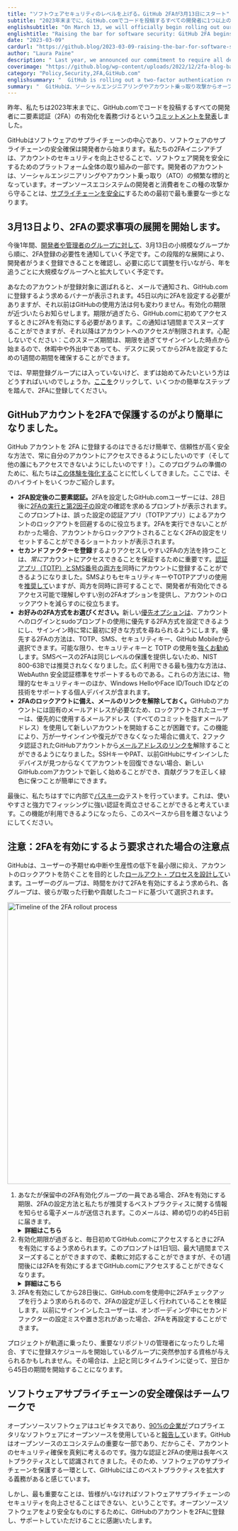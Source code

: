```yaml
---
title: "ソフトウェアセキュリティのレベルを上げる。GitHub 2FAが3月13日にスタート"
subtitle: "2023年末までに、GitHub.comでコードを投稿するすべての開発者に1つ以上の二要素認証（2FA）の有効化を義務付けるという取り組みを、3月13日から正式に展開します。このプロセスの内容や、2FAによるソフトウェアのサプライチェーンの安全確保にどのように貢献できるかについては、こちらをお読みください。"
englishsubtitle: "On March 13, we will officially begin rolling out our initiative to require all developers who contribute code on GitHub.com to enable one or more forms of two-factor authentication (2FA) by the end of 2023. Read on to learn about what the process entails and how you can help secure the software supply chain with 2FA."
englishtitle: "Raising the bar for software security: GitHub 2FA begins March 13"
date: "2023-03-09"
cardurl: "https://github.blog/2023-03-09-raising-the-bar-for-software-security-github-2fa-begins-march-13/"
author: "Laura Paine"
description: " Last year, we announced our commitment to require all developers who contribute code on GitHub.com to enable two-factor authentication (2FA) by the end of 2023.  GitHub is central to the software supply chain, and securing the software supply chain starts with the developer. Our 2FA initiative is part of a platform-wide effort to secure software development by improving account security. Developers’ accounts are frequent targets for social engineering and account takeover (ATO). Protecting developers and consumers of the open source ecosystem from these types of attacks is the first and most critical step toward securing the supply chain .  From March 13, we will begin rolling out the 2FA requirement  Over the course of the next year, we’ll be reaching out to groups of developers and administrators , starting with smaller groups on March 13, to notify them of their 2FA enrollment requirement. This gradual rollout will let us make sure developers are able to successfully onboard, and make adjustments as needed before we scale to larger groups as the year progresses.  If your account is selected for enrollment, you will be notified via email and see a banner on GitHub.com, asking you to enroll. You’ll have 45 days to configure 2FA on your account—before that date nothing will change about using GitHub except for the reminders. We’ll let you know when your enablement deadline is "
coverimage: "https://github.blog/wp-content/uploads/2022/12/2fa-blog-banner.png?resize=1600%2C850"
category: "Policy,Security,2FA,GitHub.com"
englishsummary: "  GitHub is rolling out a two-factor authentication requirement over the course of the next year to protect developers and consumers of the open source ecosystem from social engineering and account takeover attacks."
summary: "  GitHubは、ソーシャルエンジニアリングやアカウント乗っ取り攻撃からオープンソースエコシステムの開発者と消費者を守るため、来年にかけて2要素認証の要件を導入する予定です。"
---
```


<p>昨年、私たちは2023年末までに、GitHub.comでコードを投稿するすべての開発者に二要素認証（2FA）の有効化を義務づけるという<a href="https://github.blog/2022-05-04-software-security-starts-with-the-developer-securing-developer-accounts-with-2fa/">コミットメントを発表</a>しました。</p>
<p>GitHubはソフトウェアのサプライチェーンの中心であり、ソフトウェアのサプライチェーンの安全確保は開発者から始まります。私たちの2FAイニシアチブは、アカウントのセキュリティを向上させることで、ソフトウェア開発を安全にするためのプラットフォーム全体の取り組みの一部です。開発者のアカウントは、ソーシャルエンジニアリングやアカウント乗っ取り（ATO）の頻繁な標的となっています。オープンソースエコシステムの開発者と消費者をこの種の攻撃から守ることは、<a href="https://github.blog/2022-03-28-how-to-secure-your-end-to-end-supply-chain-on-github/">サプライチェーンを安全に</a>するための最初で最も重要な一歩となります。</p>
<h2 id="from-march-13-we-will-begin-rolling-out-the-2fa-requirement">3月13日より、2FAの要求事項の展開を開始します。<a href="#from-march-13-we-will-begin-rolling-out-the-2fa-requirement" class="heading-link pl-2 text-italic text-bold" aria-label="From March 13, we will begin rolling out the 2FA requirement"></a></h2>
<p>今後1年間、<a href="https://github.blog/2022-12-14-raising-the-bar-for-software-security-next-steps-for-github-com-2fa/">開発者や管理者のグループに対して</a>、3月13日の小規模なグループから順に、2FA登録の必要性を通知していく予定です。この段階的な展開により、開発者がうまく登録できることを確認し、必要に応じて調整を行いながら、年を追うごとに大規模なグループへと拡大していく予定です。</p>
<p>あなたのアカウントが登録対象に選ばれると、メールで通知され、GitHub.comに登録するよう求めるバナーが表示されます。45日以内に2FAを設定する必要がありますが、それ以前はGitHubの使用方法は何も変わりません。有効化の期限が近づいたらお知らせします。期限が過ぎたら、GitHub.comに初めてアクセスするときに2FAを有効にする必要があります。この通知は1週間までスヌーズすることができますが、それ以降はアカウントへのアクセスが制限されます。心配しないでください：このスヌーズ期間は、期限を過ぎてサインインした時点から始まるので、休暇中や外出中であっても、デスクに戻ってから2FAを設定するための1週間の期間を確保することができます。</p>
<p>では、早期登録グループには入っていないけど、まずは始めてみたいという方はどうすればいいのでしょうか。<a href="https://docs.github.com/en/authentication/securing-your-account-with-two-factor-authentication-2fa">ここを</a>クリックして、いくつかの簡単なステップを踏んで、2FAに登録してください。</p>
<h2 id="weve-made-it-much-easier-to-secure-your-github-account-with-2fa">GitHubアカウントを2FAで保護するのがより簡単になりました。<a href="#weve-made-it-much-easier-to-secure-your-github-account-with-2fa" class="heading-link pl-2 text-italic text-bold" aria-label="We’ve made it much easier to secure your GitHub account with 2FA"></a></h2>
<p>GitHub アカウントを 2FA に登録するのはできるだけ簡単で、信頼性が高く安全な方法で、常に自分のアカウントにアクセスできるようにしたいのです（そして他の誰にもアクセスできないようにしたいのです！）。このプログラムの準備のために、私たちは<a href="https://github.blog/changelog/label/authentication/">この体験を強化する</a>ことに忙しくしてきました。ここでは、そのハイライトをいくつかご紹介します。</p>
<ul>
<li><strong>2FA設定後の二要素認証。</strong>2FAを設定したGitHub.comユーザーには、28日後に<a href="https://github.blog/changelog/2023-01-11-second-factor-validation-after-2fa-setup/">2FAの実行と第2因子の</a>設定の確認を求めるプロンプトが表示されます。このプロンプトは、誤った設定の認証アプリ（TOTPアプリ）によるアカウントのロックアウトを回避するのに役立ちます。2FAを実行できないことがわかった場合、アカウントからロックアウトされることなく2FAの設定をリセットすることができるショートカットが表示されます。</li>
<li><strong>セカンドファクターを登録</strong>するよりアクセスしやすい2FAの方法を持つことは、<em>常に</em>アカウントにアクセスできることを保証するために重要です。<a href="https://github.blog/changelog/2023-03-02-sms-and-totp-can-now-both-be-registered-2fa-methods/">認証アプリ（TOTP）とSMS番号の両方を</a>同時にアカウントに登録することができるようになりました。SMSよりもセキュリティキーやTOTPアプリの使用を<a href="https://github.blog/changelog/2022-11-21-updates-to-the-two-factor-authentication-setup-flow/">推奨して</a>いますが、両方を同時に許可することで、開発者が有効化できるアクセス可能で理解しやすい別の2FAオプションを提供し、アカウントのロックアウトを減らすのに役立ちます。</li>
<li><strong>お好みの2FA方式をお選びください。</strong>新しい<a href="https://github.blog/changelog/2023-02-22-preferred-2fa-methods-and-settings-improvements/">優先オプションは</a>、アカウントへのログインとsudoプロンプトの使用に優先する2FA方式を設定できるようにし、サインイン時に常に最初に好きな方式を尋ねられるようにします。優先する2FAの方法は、TOTP、SMS、セキュリティキー、GitHub Mobileから選択できます。可能な限り、セキュリティキーと TOTP の使用を<a href="https://github.blog/changelog/2022-11-21-updates-to-the-two-factor-authentication-setup-flow/">強くお勧め</a>します。SMSベースの2FAは同じレベルの保護を提供しないため、NIST 800-63Bでは推奨されなくなりました。広く利用できる最も強力な方法は、WebAuthn 安全認証標準をサポートするものである。これらの方法には、物理的なセキュリティキーのほか、Windows HelloやFace ID/Touch IDなどの技術をサポートする個人デバイスが含まれます。</li>
<li><strong>2FAのロックアウトに備え、メールのリンクを解除しておく。</strong>GitHubのアカウントには固有のメールアドレスが必要なため、ロックアウトされたユーザーは、優先的に使用するメールアドレス（すべてのコミットを指すメールアドレス）を使用して新しいアカウントを開始することが困難です。この機能により、万が一サインインや復元ができなくなった場合に備えて、2ファクタ認証されたGitHubアカウントから<a href="https://github.blog/changelog/2023-02-21-unlink-your-email-in-case-of-2fa-lockout/">メールアドレスのリンクを</a>解除することができるようになりました。SSHキーやPAT、以前GitHubにサインインしたデバイスが見つからなくてアカウントを回復できない場合、新しいGitHub.comアカウントで新しく始めることができ、貢献グラフを正しく緑色に保つことが簡単にできます。</li>
</ul>
<p>最後に、私たちはすでに内部で<a href="https://fidoalliance.org/passkeys/">パスキーの</a>テストを行っています。これは、使いやすさと強力でフィッシングに強い認証を両立させることができると考えています。この機能が利用できるようになったら、このスペースから目を離さないようにしてください。</p>
<h2 id="reminder-what-to-expect-if-you-are-required-to-enable-2fa">注意：2FAを有効にするよう要求された場合の注意点<a href="#reminder-what-to-expect-if-you-are-required-to-enable-2fa" class="heading-link pl-2 text-italic text-bold" aria-label="Reminder: what to expect if you are required to enable 2FA"></a></h2>
<p>GitHubは、ユーザーの予期せぬ中断や生産性の低下を最小限に抑え、アカウントのロックアウトを防ぐことを目的とした<a href="https://github.blog/2022-12-14-raising-the-bar-for-software-security-next-steps-for-github-com-2fa/">ロールアウト・プロセスを設計して</a>います。ユーザーのグループは、時間をかけて2FAを有効にするよう求められ、各グループは、彼らが取った行動や貢献したコードに基づいて選択されます。</p>
<p><img decoding="async" src="https://github.blog/wp-content/uploads/2023/03/2fa-1.png?w=1024&#038;resize=1024%2C636" alt="Timeline of the 2FA rollout process" width="1024" height="636" class="aligncenter size-large wp-image-70636 width-fit" srcset="https://github.blog/wp-content/uploads/2023/03/2fa-1.png?w=1600 1600w, https://github.blog/wp-content/uploads/2023/03/2fa-1.png?w=300 300w, https://github.blog/wp-content/uploads/2023/03/2fa-1.png?w=768 768w, https://github.blog/wp-content/uploads/2023/03/2fa-1.png?w=1024&#038;resize=1024%2C636 1024w, https://github.blog/wp-content/uploads/2023/03/2fa-1.png?w=1536 1536w, https://github.blog/wp-content/uploads/2023/03/2fa-1.png?w=932 932w, https://github.blog/wp-content/uploads/2023/03/2fa-1.png?w=708 708w, https://github.blog/wp-content/uploads/2023/03/2fa-1.png?w=512 512w, https://github.blog/wp-content/uploads/2023/03/2fa-1.png?w=288 288w" sizes="(max-width: 1000px) 100vw, 1000px" data-recalc-dims="1" /></p>
<ol>
<li>あなたが保留中の2FA有効化グループの一員である場合、2FAを有効にする期限、2FAの設定方法と私たちが推奨するベストプラクティスに関する情報を知らせる電子メールが送信されます。このメールは、締め切りの約45日前に届きます。<br /><details>

<summary><strong>詳細はこちら</strong></summary>
<ul>
<li>グループのタイムラインが始まると、GitHub.comに毎週リマインダーバナーが表示されるようになり、2FAオンボーディングプロセスの案内もされます。</li>
<li>また、2FAの有効化期限を知らせるメールも時折届きます。<br />
</details>
</li>
</ul>
</li>
<li>有効化期限が過ぎると、毎日初めてGitHub.comにアクセスするときに2FAを有効にするよう求められます。このプロンプトは1日1回、最大1週間までスヌーズすることができますので、柔軟に対応することができますが、その1週間後には2FAを有効にするまでGitHub.comにアクセスすることができなくなります。<br /><details>

<summary><strong>詳細はこちら</strong></summary>
<ul>
<li>この1週間のスヌーズ期間は、締め切り<em>後に</em>GitHubにアクセスしたときにのみ始まるので、休暇中であっても、GitHub.comから締め出されることはありません。<br />
</details>
</li>
</ul>
</li>
<li>2FAを有効にしてから28日後に、GitHub.comを使用中に2FAチェックアップを行うよう求められるので、2FAの設定が正しく行われていることを検証します。以前にサインインしたユーザーは、オンボーディング中にセカンドファクターの設定ミスや置き忘れがあった場合、2FAを再設定することができます。</p>
</li>
</ol>
<p>プロジェクトが軌道に乗ったり、重要なリポジトリの管理者になったりした場合、すでに登録スケジュールを開始しているグループに突然参加する資格が与えられるかもしれません。その場合は、上記と同じタイムラインに従って、翌日から45日の期間を開始することになります。</p>
<h2 id="securing-the-software-supply-chain-is-a-team-effort">ソフトウェアサプライチェーンの安全確保はチームワークで<a href="#securing-the-software-supply-chain-is-a-team-effort" class="heading-link pl-2 text-italic text-bold" aria-label="Securing the software supply chain is a team effort"></a></h2>
<p>オープンソースソフトウェアはユビキタスであり、<a href="https://openuk.uk/wp-content/uploads/2021/10/openuk-state-of-open_final-version.pdf">90%の企業が</a>プロプライエタリなソフトウェアにオープンソースを使用していると<a href="https://openuk.uk/wp-content/uploads/2021/10/openuk-state-of-open_final-version.pdf">報告して</a>います。GitHubはオープンソースのエコシステムの重要な一部であり、だからこそ、アカウントのセキュリティ確保を真剣に考えるのです。強力な認証と2FAの使用は長年ベストプラクティスとして認識されてきました。そのため、ソフトウェアのサプライチェーンを保護する一環として、GitHubにはこのベストプラクティスを拡大する義務があると感じています。</p>
<p>しかし、最も重要なことは、皆様がいなければソフトウェアサプライチェーンのセキュリティを向上させることはできない、ということです。オープンソースソフトウェアをより安全なものにするために、GitHubのアカウントを2FAに登録し、サポートしていただけることに感謝いたします。</p>


